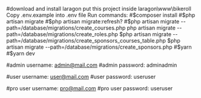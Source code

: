 #download and install laragon
put this project inside laragon\www\bikeroll
Copy .env.example into .env file
Run commands:
#$composer install
#$php artisan migrate
#$php artisan migrate:refresh?
#$php artisan migrate --path=/database/migrations/create_courses.php
php artisan migrate --path=/database/migrations/create_roles.php
$php artisan migrate --path=/database/migrations/create_sponsors_courses_table.php
$php artisan migrate --path=/database/migrations/create_sponsors.php
#$yarn
#$yarn dev


#admin username: admin@mail.com
#admin password: adminadmin

#user username: user@mail.com
#user password: useruser

#pro user username: pro@mail.com
#pro user password: useruser
